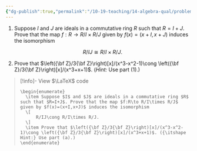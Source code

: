 ```yaml
---
{"dg-publish":true,"permalink":"/10-19-teaching/14-algebra-qual/problem-bank/ring-theory/using-the-chinese-remainder-theorem/","tags":["ring_theory"],"updated":"2025-03-21T08:12:48-07:00"}
---
```


1. Suppose $I$ and $J$ are ideals in a commutative ring $R$ such that $R=I+J$. Prove that the map $f:R\to R/I\times R/J$ given by $f(x)=(x+I,x+J)$ induces the isomorphism
   
   $$R/IJ\cong R/I\times R/J.$$
   
2. Prove that $\left({\bf Z}/3{\bf Z}\right)[x]/(x^3-x^2-1)\cong \left({\bf Z}/3{\bf Z}\right)[x]/(x^3+x+1)$. (*Hint:* Use part (1).)

> [!info]- View $\LaTeX$ code
> ```
> \begin{enumerate}
> 	\item Suppose $I$ and $J$ are ideals in a commutative ring $R$ such that $R=I+J$. Prove that the map $f:R\to R/I\times R/J$ given by $f(x)=(x+I,x+J)$ induces the isomorphism
> 	\[
> 		R/IJ\cong R/I\times R/J.
> 	\]
> 	\item Prove that $\left({\bf Z}/3{\bf Z}\right)[x]/(x^3-x^2-1)\cong \left({\bf Z}/3{\bf Z}\right)[x]/(x^3+x+1)$. ({\itshape Hint:} Use part (a).)
> \end{enumerate}
> ```
